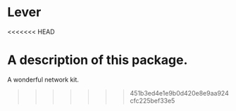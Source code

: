 # Lever
<<<<<<< HEAD

A description of this package.
=======
A wonderful network kit.
>>>>>>> 451b3ed4e1e9b0d420e8e9aa924cfc225bef33e5
